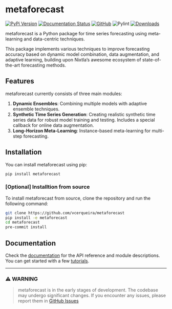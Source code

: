 # metaforecast

[![PyPi Version](https://img.shields.io/pypi/v/metaforecast)](https://pypi.org/project/metaforecast/)
[![Documentation Status](https://readthedocs.org/projects/metaforecast/badge/?version=latest)](https://metaforecast.readthedocs.io/en/latest/?badge=latest)
[![GitHub](https://img.shields.io/github/stars/vcerqueira/metaforecast?style=social)](https://github.com/vcerqueira/metaforecast)
![Pylint](https://img.shields.io/endpoint?url=https://gist.githubusercontent.com/vcerqueira/7ad63bc9902a43eb21993a755006f5de/raw/pylint-badge.json)
[![Downloads](https://static.pepy.tech/badge/metaforecast)](https://pepy.tech/project/metaforecast)


metaforecast is a Python package for time series forecasting using meta-learning and data-centric techniques.

This package implements various techniques to improve forecasting accuracy 
based on dynamic model combination, data augmentation, and adaptive learning, building upon Nixtla’s awesome ecosystem of state-of-the-art forecasting methods.

## Features

metaforecast currently consists of three main modules:

1. **Dynamic Ensembles**: Combining multiple models with adaptive ensemble techniques.
2. **Synthetic Time Series Generation**: Creating realistic synthetic time series data for robust model training and testing. 
Includes a special callback for online data augmentation.
3. **Long-Horizon Meta-Learning**: Instance-based meta-learning for multi-step forecasting.


## Installation

You can install metaforecast using pip:

```bash
pip install metaforecast
```

### [Optional] Installtion from source

To install metaforecast from source, clone the repository and run the following command:

```bash
git clone https://github.com/vcerqueira/metaforecast
pip install -e metaforecast
cd metaforecast
pre-commit install
```

## Documentation

Check the [documentation](https://metaforecast.readthedocs.io/en/latest/index.html) for 
the API reference and module descriptions. 
You can get started with a few [tutorials](https://metaforecast.readthedocs.io/en/latest/notebooks.html).

----

### **⚠️ WARNING**

> metaforecast is in the early stages of development. 
> The codebase may undergo significant changes. 
> If you encounter any issues, please report
> them in [GitHub Issues](https://github.com/vcerqueira/metaforecast/issues)
